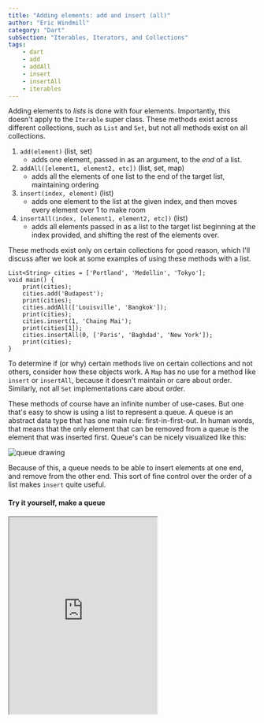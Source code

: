 ```yaml
---
title: "Adding elements: add and insert (all)"
author: "Eric Windmill"
category: "Dart"
subSection: "Iterables, Iterators, and Collections"
tags:
    - dart
    - add
    - addAll
    - insert
    - insertAll
    - iterables
---
```


Adding elements to _lists_ is done with four elements. Importantly, this doesn't apply to the `Iterable` super class. These methods exist across different collections, such as `List` and `Set`, but not all methods exist on all collections.

1. `add(element)` (list, set)
    - adds one element, passed in as an argument, to the _end_ of a list.
2. `addAll([element1, element2, etc])` (list, set, map)
    - adds all the elements of one list to the end of the target list, maintaining ordering
3. `insert(index, element)` (list)
    - adds one element to the list at the given index, and then moves every element over 1 to make room
4. `insertAll(index, [element1, element2, etc])` (list)
    - adds all elements passed in as a list to the target list beginning at the index provided, and shifting the rest of the elements over.

These methods exist only on certain collections for good reason, which I'll discuss after we look at some examples of using these methods with a list.

```run-dartpad:theme-light:run-false:split-60
List<String> cities = ['Portland', 'Medellin', 'Tokyo'];
void main() {
    print(cities);
    cities.add('Budapest');
    print(cities);
    cities.addAll(['Louisville', 'Bangkok']);
    print(cities);
    cities.insert(1, 'Chaing Mai');
    print(cities[1]);
    cities.insertAll(0, ['Paris', 'Baghdad', 'New York']);
    print(cities);
}
```

To determine if (or why) certain methods live on certain collections and not others, consider how these objects work. A `Map` has no use for a method like `insert` or `insertAll`, because it doesn't maintain or care about order. Similarly, not all `Set` implementations care about order. 

These methods of course have an infinite number of use-cases. But one that's easy to show is using a list to represent a queue. A queue is an abstract data type that has one main rule: first-in-first-out. In human words, that means that the only element that can be removed from a queue is the element that was inserted first. Queue's can be nicely visualized like this:

<img src="https://res.cloudinary.com/duqbhmg9i/image/upload/c_scale,h_525/v1589125921/flutter_by_example/queue_drawing_dcd5oq.png" alt="queue drawing">

Because of this, a queue needs to be able to insert elements at one end, and remove from the other end. This sort of fine control over the order of a list makes `insert` quite useful. 

#### Try it yourself, make a queue

<iframe style="height:400px;" src="https://dartpad.dev/embed-inline.html?id=befbabc698e2ddff75a063efebe68e23&split=60&theme=dark"></iframe>
